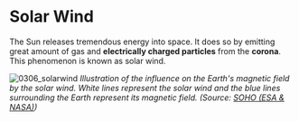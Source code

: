# Solar Wind

The Sun releases tremendous energy into space.  It does so by emitting great amount of gas and **electrically charged particles** from the **corona**. This phenomenon is known as solar wind.

![0306_solarwind](./static/0306_solarwind.jpg)
*Illustration of the influence on the Earth's magnetic field by the solar wind. White lines represent the solar wind and the blue lines surrounding the Earth represent its magnetic field. (Source: [SOHO (ESA & NASA)](http://sohowww.nascom.nasa.gov/))*